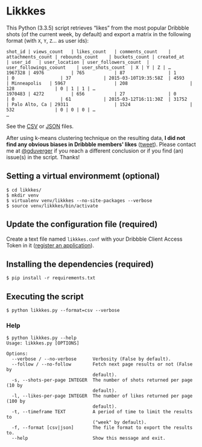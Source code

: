 Likkkes
=======

This Python (3.3.5) script retrieves “likes” from the most popular Dribbble shots (of the current week, by default) and export a matrix in the following format (with `X`, `Y`, `Z`… as user ids):

	shot_id	| views_count	| likes_count	| comments_count	| attachments_count	| rebounds_count	| buckets_count	| created_at			| user_id	| user_location	| user_followers_count	| user_followings_coount	| user_shots_count	| X	| Y	| Z	| …
	1967328	| 4976			| 765			| 87				| 1					| 0					| 37			| 2015-03-10T19:35:58Z	| 4593		| Minneapolis	| 5967					| 208						| 128				| 0	| 1	| 1	| …
	1970483	| 4272			| 656			| 27				| 0					| 0					| 61			| 2015-03-12T16:11:30Z	| 31752		| Palo Alto, Ca	| 29311					| 1524						| 532				| 0	| 0	| 0	| …
	…

See the [CSV](https://github.com/gduverger/likkkes/blob/master/likkkes.csv) or [JSON](https://github.com/gduverger/likkkes/blob/master/likkkes.json) files.

After using k-means clustering technique on the resulting data, **I did not find any obvious biases in Dribbble members' likes** ([tweet](https://twitter.com/gduverger/status/577174550061948930)). Please contact me at [@gduverger](https://twitter.com/gduverger) if you reach a different conclusion or if you find (an) issue(s) in the script. Thanks!

Setting a virtual environmemt (optional)
----------------------------------------

	$ cd likkkes/
	$ mkdir venv
	$ virtualenv venv/likkkes --no-site-packages --verbose
	$ source venv/likkkes/bin/activate

Update the configuration file (required)
---------------------------------------

Create a text file named `likkkes.conf` with your Dribbble Client Access Token in it ([register an application](https://dribbble.com/account/applications/new)).

Installing the dependencies (required)
--------------------------------------

	$ pip install -r requirements.txt

Executing the script
--------------------

	$ python likkkes.py --format=csv --verbose

### Help

	$ python likkkes.py --help
	Usage: likkkes.py [OPTIONS]

	Options:
	  --verbose / --no-verbose      Verbosity (False by default).
	  --follow / --no-follow        Fetch next page results or not (False by
	                                default).
	  -s, --shots-per-page INTEGER  The number of shots returned per page (10 by
	                                default).
	  -l, --likes-per-page INTEGER  The number of likes returned per page (100 by
	                                default).
	  -t, --timeframe TEXT          A period of time to limit the results to
	                                ("week" by default).
	  -f, --format [csv|json]       The file format to export the results to.
	  --help                        Show this message and exit.
